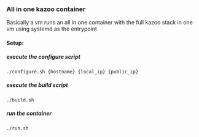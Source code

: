### All in one kazoo container

Basically a vm runs an all in one container with the full kazoo stack in one vm using systemd as the entrypoint

#### Setup:

##### execute the configure script

```
./configure.sh {hostname} {local_ip} {public_ip}

```

##### execute the build script

```
./build.sh

```

##### run the container

```
./run.sh

```

